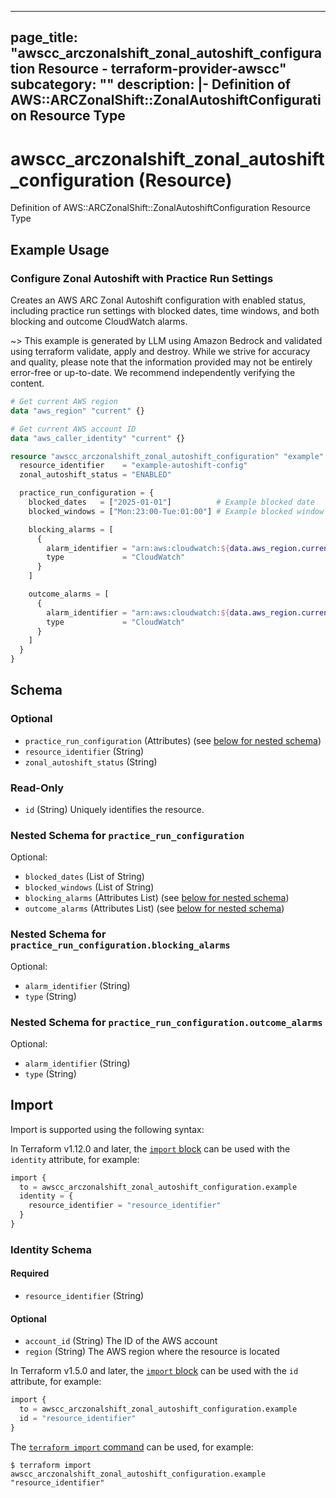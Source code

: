 
---
page_title: "awscc_arczonalshift_zonal_autoshift_configuration Resource - terraform-provider-awscc"
subcategory: ""
description: |-
  Definition of AWS::ARCZonalShift::ZonalAutoshiftConfiguration Resource Type
---

# awscc_arczonalshift_zonal_autoshift_configuration (Resource)

Definition of AWS::ARCZonalShift::ZonalAutoshiftConfiguration Resource Type

## Example Usage

### Configure Zonal Autoshift with Practice Run Settings

Creates an AWS ARC Zonal Autoshift configuration with enabled status, including practice run settings with blocked dates, time windows, and both blocking and outcome CloudWatch alarms.

~> This example is generated by LLM using Amazon Bedrock and validated using terraform validate, apply and destroy. While we strive for accuracy and quality, please note that the information provided may not be entirely error-free or up-to-date. We recommend independently verifying the content.

```terraform
# Get current AWS region
data "aws_region" "current" {}

# Get current AWS account ID
data "aws_caller_identity" "current" {}

resource "awscc_arczonalshift_zonal_autoshift_configuration" "example" {
  resource_identifier    = "example-autoshift-config"
  zonal_autoshift_status = "ENABLED"

  practice_run_configuration = {
    blocked_dates   = ["2025-01-01"]          # Example blocked date
    blocked_windows = ["Mon:23:00-Tue:01:00"] # Example blocked window

    blocking_alarms = [
      {
        alarm_identifier = "arn:aws:cloudwatch:${data.aws_region.current.name}:${data.aws_caller_identity.current.account_id}:alarm:example-blocking-alarm"
        type             = "CloudWatch"
      }
    ]

    outcome_alarms = [
      {
        alarm_identifier = "arn:aws:cloudwatch:${data.aws_region.current.name}:${data.aws_caller_identity.current.account_id}:alarm:example-outcome-alarm"
        type             = "CloudWatch"
      }
    ]
  }
}
```

<!-- schema generated by tfplugindocs -->
## Schema

### Optional

- `practice_run_configuration` (Attributes) (see [below for nested schema](#nestedatt--practice_run_configuration))
- `resource_identifier` (String)
- `zonal_autoshift_status` (String)

### Read-Only

- `id` (String) Uniquely identifies the resource.

<a id="nestedatt--practice_run_configuration"></a>
### Nested Schema for `practice_run_configuration`

Optional:

- `blocked_dates` (List of String)
- `blocked_windows` (List of String)
- `blocking_alarms` (Attributes List) (see [below for nested schema](#nestedatt--practice_run_configuration--blocking_alarms))
- `outcome_alarms` (Attributes List) (see [below for nested schema](#nestedatt--practice_run_configuration--outcome_alarms))

<a id="nestedatt--practice_run_configuration--blocking_alarms"></a>
### Nested Schema for `practice_run_configuration.blocking_alarms`

Optional:

- `alarm_identifier` (String)
- `type` (String)


<a id="nestedatt--practice_run_configuration--outcome_alarms"></a>
### Nested Schema for `practice_run_configuration.outcome_alarms`

Optional:

- `alarm_identifier` (String)
- `type` (String)

## Import

Import is supported using the following syntax:

In Terraform v1.12.0 and later, the [`import` block](https://developer.hashicorp.com/terraform/language/import) can be used with the `identity` attribute, for example:

```terraform
import {
  to = awscc_arczonalshift_zonal_autoshift_configuration.example
  identity = {
    resource_identifier = "resource_identifier"
  }
}
```

<!-- schema generated by tfplugindocs -->
### Identity Schema

#### Required

- `resource_identifier` (String)

#### Optional

- `account_id` (String) The ID of the AWS account
- `region` (String) The AWS region where the resource is located

In Terraform v1.5.0 and later, the [`import` block](https://developer.hashicorp.com/terraform/language/import) can be used with the `id` attribute, for example:

```terraform
import {
  to = awscc_arczonalshift_zonal_autoshift_configuration.example
  id = "resource_identifier"
}
```

The [`terraform import` command](https://developer.hashicorp.com/terraform/cli/commands/import) can be used, for example:

```shell
$ terraform import awscc_arczonalshift_zonal_autoshift_configuration.example "resource_identifier"
```
